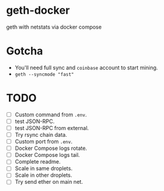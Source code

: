 # geth-docker
geth with netstats via docker compose

# Gotcha
- You'll need full sync and `coinbase` account to start mining.
- `geth --syncmode "fast"`

# TODO
- [ ] Custom command from `.env`.
- [ ] test JSON-RPC.
- [ ] test JSON-RPC from external.
- [ ] Try rsync chain data.
- [ ] Custom port from `.env`.
- [ ] Docker Compose logs rotate.
- [ ] Docker Compose logs tail.
- [ ] Complete readme.
- [ ] Scale in same droplets.
- [ ] Scale in other droplets.
- [ ] Try send ether on main net.
